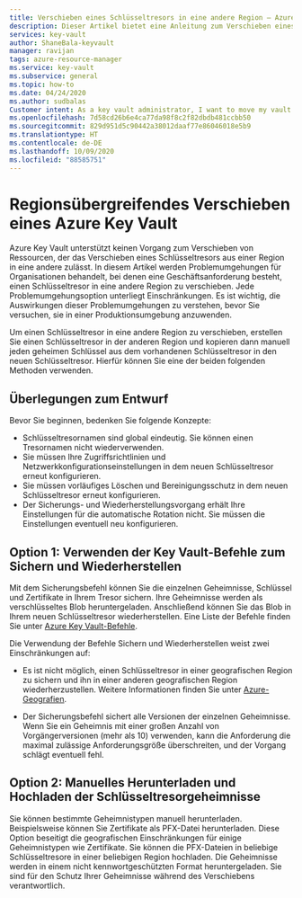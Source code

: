 ```yaml
---
title: Verschieben eines Schlüsseltresors in eine andere Region – Azure Key Vault| Microsoft-Dokumentation
description: Dieser Artikel bietet eine Anleitung zum Verschieben eines Schlüsseltresors in eine andere Region.
services: key-vault
author: ShaneBala-keyvault
manager: ravijan
tags: azure-resource-manager
ms.service: key-vault
ms.subservice: general
ms.topic: how-to
ms.date: 04/24/2020
ms.author: sudbalas
Customer intent: As a key vault administrator, I want to move my vault to another region.
ms.openlocfilehash: 7d58cd26b6e4ca77da98f8c2f82dbdb481ccbb50
ms.sourcegitcommit: 829d951d5c90442a38012daaf77e86046018e5b9
ms.translationtype: HT
ms.contentlocale: de-DE
ms.lasthandoff: 10/09/2020
ms.locfileid: "88585751"
---
```

# <a name="move-an-azure-key-vault-across-regions"></a>Regionsübergreifendes Verschieben eines Azure Key Vault

Azure Key Vault unterstützt keinen Vorgang zum Verschieben von Ressourcen, der das Verschieben eines Schlüsseltresors aus einer Region in eine andere zulässt. In diesem Artikel werden Problemumgehungen für Organisationen behandelt, bei denen eine Geschäftsanforderung besteht, einen Schlüsseltresor in eine andere Region zu verschieben. Jede Problemumgehungsoption unterliegt Einschränkungen. Es ist wichtig, die Auswirkungen dieser Problemumgehungen zu verstehen, bevor Sie versuchen, sie in einer Produktionsumgebung anzuwenden.

Um einen Schlüsseltresor in eine andere Region zu verschieben, erstellen Sie einen Schlüsseltresor in der anderen Region und kopieren dann manuell jeden geheimen Schlüssel aus dem vorhandenen Schlüsseltresor in den neuen Schlüsseltresor. Hierfür können Sie eine der beiden folgenden Methoden verwenden.

## <a name="design-considerations"></a>Überlegungen zum Entwurf

Bevor Sie beginnen, bedenken Sie folgende Konzepte:

* Schlüsseltresornamen sind global eindeutig. Sie können einen Tresornamen nicht wiederverwenden.
* Sie müssen Ihre Zugriffsrichtlinien und Netzwerkkonfigurationseinstellungen in dem neuen Schlüsseltresor erneut konfigurieren.
* Sie müssen vorläufiges Löschen und Bereinigungsschutz in dem neuen Schlüsseltresor erneut konfigurieren.
* Der Sicherungs- und Wiederherstellungsvorgang erhält Ihre Einstellungen für die automatische Rotation nicht. Sie müssen die Einstellungen eventuell neu konfigurieren.

## <a name="option-1-use-the-key-vault-backup-and-restore-commands"></a>Option 1: Verwenden der Key Vault-Befehle zum Sichern und Wiederherstellen

Mit dem Sicherungsbefehl können Sie die einzelnen Geheimnisse, Schlüssel und Zertifikate in Ihrem Tresor sichern. Ihre Geheimnisse werden als verschlüsseltes Blob heruntergeladen. Anschließend können Sie das Blob in Ihrem neuen Schlüsseltresor wiederherstellen. Eine Liste der Befehle finden Sie unter [Azure Key Vault-Befehle](https://docs.microsoft.com/powershell/module/azurerm.keyvault/?view=azurermps-6.13.0#key_vault).

Die Verwendung der Befehle Sichern und Wiederherstellen weist zwei Einschränkungen auf:

* Es ist nicht möglich, einen Schlüsseltresor in einer geografischen Region zu sichern und ihn in einer anderen geografischen Region wiederherzustellen. Weitere Informationen finden Sie unter [Azure-Geografien](https://azure.microsoft.com/global-infrastructure/geographies/).

* Der Sicherungsbefehl sichert alle Versionen der einzelnen Geheimnisse. Wenn Sie ein Geheimnis mit einer großen Anzahl von Vorgängerversionen (mehr als 10) verwenden, kann die Anforderung die maximal zulässige Anforderungsgröße überschreiten, und der Vorgang schlägt eventuell fehl.

## <a name="option-2-manually-download-and-upload-the-key-vault-secrets"></a>Option 2: Manuelles Herunterladen und Hochladen der Schlüsseltresorgeheimnisse

Sie können bestimmte Geheimnistypen manuell herunterladen. Beispielsweise können Sie Zertifikate als PFX-Datei herunterladen. Diese Option beseitigt die geografischen Einschränkungen für einige Geheimnistypen wie Zertifikate. Sie können die PFX-Dateien in beliebige Schlüsseltresore in einer beliebigen Region hochladen. Die Geheimnisse werden in einem nicht kennwortgeschützten Format heruntergeladen. Sie sind für den Schutz Ihrer Geheimnisse während des Verschiebens verantwortlich.

